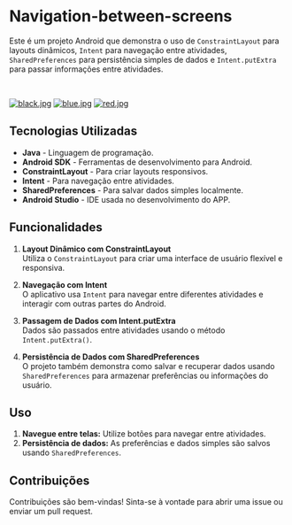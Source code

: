 # Navigation-between-screens

Este é um projeto Android que demonstra o uso de `ConstraintLayout` para layouts dinâmicos, `Intent` para navegação entre atividades, `SharedPreferences` para persistência simples de dados e `Intent.putExtra` para passar informações entre atividades.

<br>

[![black.jpg](https://i.postimg.cc/y6FH0MxJ/black.jpg)](https://postimg.cc/c642S5QZ)
[![blue.jpg](https://i.postimg.cc/ZqhhNx3S/blue.jpg)](https://postimg.cc/k2wZ38f1)
[![red.jpg](https://i.postimg.cc/XJzHfnhC/red.jpg)](https://postimg.cc/wyDQHY9q)

## Tecnologias Utilizadas

- **Java** - Linguagem de programação.
- **Android SDK** - Ferramentas de desenvolvimento para Android.
- **ConstraintLayout** - Para criar layouts responsivos.
- **Intent** - Para navegação entre atividades.
- **SharedPreferences** - Para salvar dados simples localmente.
- **Android Studio** - IDE usada no desenvolvimento do APP.

## Funcionalidades

1. **Layout Dinâmico com ConstraintLayout**  
   Utiliza o `ConstraintLayout` para criar uma interface de usuário flexível e responsiva.

2. **Navegação com Intent**  
   O aplicativo usa `Intent` para navegar entre diferentes atividades e interagir com outras partes do Android.

3. **Passagem de Dados com Intent.putExtra**  
   Dados são passados entre atividades usando o método `Intent.putExtra()`.

4. **Persistência de Dados com SharedPreferences**  
   O projeto também demonstra como salvar e recuperar dados usando `SharedPreferences` para armazenar preferências ou informações do usuário.

## Uso

1. **Navegue entre telas:** Utilize botões para navegar entre atividades.
2. **Persistência de dados:** As preferências e dados simples são salvos usando `SharedPreferences`.

## Contribuições
Contribuições são bem-vindas! Sinta-se à vontade para abrir uma issue ou enviar um pull request.
